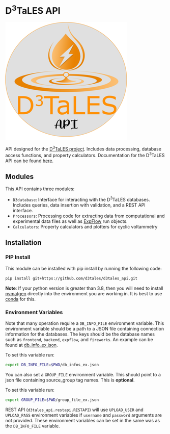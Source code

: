 # D<sup>3</sup>TaLES API 
![](mkdocs/D3TaLES_api_logo.png)


API designed for the [D<sup>3</sup>TaLES project](https://d3tales.as.uky.edu/). Includes 
data processing, database access functions, and property calculators. Documentation for the
D<sup>3</sup>TaLES API can be found [here](https://d3tales.github.io/d3tales_api/).  

## Modules 
This API contains three modules: 
* `D3database`: Interface for interacting with the D<sup>3</sup>TaLES databases. Includes 
queries, data insertion with validation, and a REST API interface.
* `Processors`: Processing code for extracting data from computational and experimental
data files as well as [ExpFlow](https://d3tales.as.uky.edu/expflow) run objects. 
* `Calculators`: Property calculators and plotters for cyclic voltammetry

## Installation 

### PIP Install
This module can be installed with pip install by running the following code: 

```bash
pip install git+https://github.com/d3tales/d3tales_api.git
```

**Note**: If your python version is greater than 3.8, then you will need to install 
[pymatgen](https://pymatgen.org/) directly into the environment you are working in. It is best to use 
[conda](https://anaconda.org/conda-forge/pymatgen) for this.

### Environment Variables
Note that many operation require a `DB_INFO_FILE` environment variable. This environment variable
should be a path to a JSON file containing connection information for the databases. The keys should 
be the database names such as `frontend`, `backend`, `expflow`, and `fireworks`. An example 
can be found at [db_info_ex.json](db_info_ex.json). 

To set this variable run:
```bash
export DB_INFO_FILE=$PWD/db_infos_ex.json
```

You can also set a `GROUP_FILE` environment variable. This should point to a json 
file containing source_group tag names. This is **optional**. 

To set this variable run:
```bash
export GROUP_FILE=$PWD/group_file_ex.json
```

REST API (`d3tales_api.restapi.RESTAPI`) will use `UPLOAD_USER` and `UPLOAD_PASS` environment 
variables if `username` and `password` arguments are not provided. These environment variables 
can be set in the same was as the `DB_INFO_FILE` variable. 

